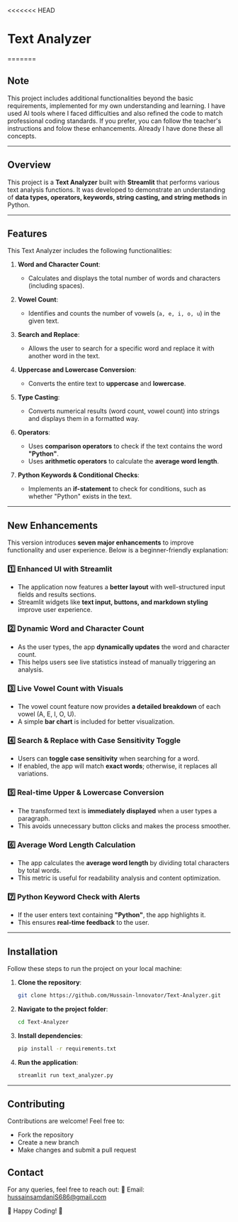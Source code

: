 <<<<<<< HEAD
# Text Analyzer
=======
## Note
This project includes additional functionalities beyond the basic requirements, implemented for my own understanding and learning. I have used AI tools where I faced difficulties and also refined the code to match professional coding standards. If you prefer, you can follow the teacher's instructions and folow these enhancements. Already I have done these all concepts. 

---

## Overview
This project is a **Text Analyzer** built with **Streamlit** that performs various text analysis functions. It was developed to demonstrate an understanding of **data types, operators, keywords, string casting, and string methods** in Python. 

---

## Features
This Text Analyzer includes the following functionalities:

1. **Word and Character Count**: 
   - Calculates and displays the total number of words and characters (including spaces).

2. **Vowel Count**: 
   - Identifies and counts the number of vowels (`a, e, i, o, u`) in the given text.

3. **Search and Replace**:
   - Allows the user to search for a specific word and replace it with another word in the text.

4. **Uppercase and Lowercase Conversion**:
   - Converts the entire text to **uppercase** and **lowercase**.

5. **Type Casting**:
   - Converts numerical results (word count, vowel count) into strings and displays them in a formatted way.

6. **Operators**:
   - Uses **comparison operators** to check if the text contains the word **"Python"**.
   - Uses **arithmetic operators** to calculate the **average word length**.

7. **Python Keywords & Conditional Checks**:
   - Implements an **if-statement** to check for conditions, such as whether "Python" exists in the text.

---

## **New Enhancements**
This version introduces **seven major enhancements** to improve functionality and user experience. Below is a beginner-friendly explanation:

### 1️⃣ **Enhanced UI with Streamlit**
   - The application now features a **better layout** with well-structured input fields and results sections.
   - Streamlit widgets like **text input, buttons, and markdown styling** improve user experience.

### 2️⃣ **Dynamic Word and Character Count**
   - As the user types, the app **dynamically updates** the word and character count.
   - This helps users see live statistics instead of manually triggering an analysis.

### 3️⃣ **Live Vowel Count with Visuals**
   - The vowel count feature now provides **a detailed breakdown** of each vowel (A, E, I, O, U).
   - A simple **bar chart** is included for better visualization.

### 4️⃣ **Search & Replace with Case Sensitivity Toggle**
   - Users can **toggle case sensitivity** when searching for a word.
   - If enabled, the app will match **exact words**; otherwise, it replaces all variations.

### 5️⃣ **Real-time Upper & Lowercase Conversion**
   - The transformed text is **immediately displayed** when a user types a paragraph.
   - This avoids unnecessary button clicks and makes the process smoother.

### 6️⃣ **Average Word Length Calculation**
   - The app calculates the **average word length** by dividing total characters by total words.
   - This metric is useful for readability analysis and content optimization.

### 7️⃣ **Python Keyword Check with Alerts**
   - If the user enters text containing **"Python"**, the app highlights it.
   - This ensures **real-time feedback** to the user.

---

## Installation

Follow these steps to run the project on your local machine:

1. **Clone the repository**:
   ```bash
   git clone https://github.com/Hussain-lnnovator/Text-Analyzer.git
   ```
2. **Navigate to the project folder**:
   ```bash
   cd Text-Analyzer
   ```
3. **Install dependencies**:
   ```bash
   pip install -r requirements.txt
   ```
4. **Run the application**:
   ```bash
   streamlit run text_analyzer.py
   ```

---

## Contributing
Contributions are welcome! Feel free to:
- Fork the repository
- Create a new branch
- Make changes and submit a pull request

## Contact
For any queries, feel free to reach out:
📧 Email: [hussainsamdaniS686@gmail.com](mailto:hussainsamdaniS686@gmail.com)

🚀 Happy Coding! 🎯
